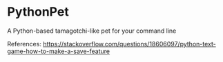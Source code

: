# PythonPet
A Python-based tamagotchi-like pet for your command line



References:
https://stackoverflow.com/questions/18606097/python-text-game-how-to-make-a-save-feature
